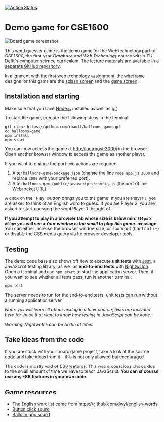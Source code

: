 [![Action Status](https://github.com/chauff/cse1500-balloons-game/workflows/Build%20and%20Test/badge.svg)](https://github.com/chauff/cse1500-balloons-game/actions)

# Demo game for CSE1500

![Board game screenshot](screenshot.png)

This word guesser game is the demo game for the Web technology part of CSE1500, the first-year *Database and Web Technology* course within TU Delft's computer science curriculum. The lecture materials are available [in a separate GitHub repository](https://github.com/chauff/cse1500-web-transcripts). 

In alignment with the first web technology assignment, the wireframe designs for this game are the [splash screen](https://wireframe.cc/uInPWd) and the [game screen](https://wireframe.cc/z9NaMr).
## Installation and starting

Make sure that you have [Node.js](https://nodejs.org/en/) installed as well as [git](https://git-scm.com/).

To start the game, execute the following steps in the terminal:

```console
git clone https://github.com/chauff/balloons-game.git
cd balloons-game
npm install
npm start
```

You can now access the game at [http://localhost:3000/](http://localhost:3000/) in the browser. Open another browser window to access the game as another player.

If you want to change the port two actions are required: 

1. Alter `balloons-game/package.json` (change the line `node app.js 3000` and replace `3000` with your preferred port).
2. Alter `balloons-game/public/javascripts/config.js` (the port of the Websocket URL).

A click on the "Play" button brings you to the game. If you are Player 1, you are asked to think of an English word to guess. If you are Player 2, you are asked to start guessing the word Player 1 thought of.

**If you attempt to play in a browser tab whose size is below min. `800px` x `800px` you will see a _Your window is too small to play this game._ message.** You can either increase the browser window size, or zoom out (<kbd>Control</kbd>+<kbd>+</kbd>) or disable the CSS media query via he browser developer tools.

## Testing

The demo code base also shows off how to execute **unit tests** with [Jest](https://jestjs.io/), a JavaScript testing library, as well as **end-to-end tests** with [Nightwatch](https://nightwatchjs.org/). Open a terminal and use `npm start` to start the application server. Then, if you want to see whether all tests pass, run in another terminal:

```
npm test
```

The server needs to run for the end-to-end tests; unit tests can run without a running application server.

*Note: you will learn all about testing in a later course; tests are included here for those that want to know how testing in JavaScript can be done.*

*Warning: Nightwatch can be brittle at times.*

## Take ideas from the code

If you are stuck with your board game project, take a look at the source code and take ideas from it - this is not only allowed but encouraged. 

The code is mostly void of [ES6 features](http://es6-features.org/). This was a conscious choice due to the small amount of time we have to teach JavaScript. **You can of course use any ES6 features in your own code.**

## Game resources

- The English word list came from https://github.com/dwyl/english-words
- [Button click sound](http://www.pachd.com/button.html)
- [Balloon pop sound](https://bigsoundbank.com/detail-1023-explosion-far-away.html)

